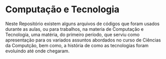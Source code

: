 # Computação e Tecnologia

Neste Repositório existem alguns arquivos de códigos que foram usados durante as aulas, ou para trabalhos, na materia de Computação e Tecnologia, uma matéria, do primeiro período, que serviu como apresentação para os variados assuntos abordados no curso de Ciências da Computção, bem como, a história de como as tecnologias foram evoluindo até onde chegaram.
